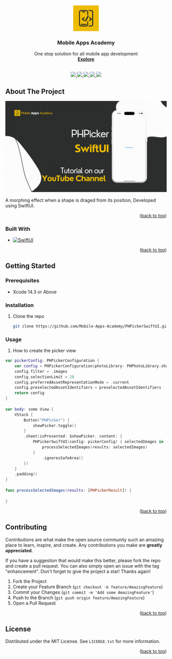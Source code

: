 
<a name="readme-top"></a>


<!-- PROJECT SHIELDS -->
<!--
*** I'm using markdown "reference style" links for readability.
*** Reference links are enclosed in brackets [ ] instead of parentheses ( ).
*** See the bottom of this document for the declaration of the reference variables
*** for contributors-url, forks-url, etc. This is an optional, concise syntax you may use.
*** https://www.markdownguide.org/basic-syntax/#reference-style-links
-->



<!-- PROJECT LOGO -->
<br />
<div align="center">
  <a href="https://www.youtube.com/@MobileAppsAcademy">
    <img src="images/logo.png" alt="Logo" width="80" height="80">
  </a>


  <h3 align="center">Mobile Apps Academy</h3>

  <p align="center">
    One stop solution for all mobile app development
    <br />
    <a href="https://www.youtube.com/@MobileAppsAcademy"><strong>Explore</strong></a>
    <br />
    <br />
  </p>
</div>

<p align="center">
  <a href="https://www.youtube.com/@MobileAppsAcademy">
    <img src="https://img.shields.io/badge/youtube-696969.svg?style=for-the-badge&logo=youtube&colorB=555">
  </a>

  <a href="https://github.com/Mobile-Apps-Academy/MobileAppsAcademyLicense/blob/main/LICENSE.txt">
    <img src="https://img.shields.io/github/license/othneildrew/Best-README-Template.svg?style=for-the-badge">
  </a>

  <a href="https://medium.com/@mobileappsacademy">
    <img src="https://img.shields.io/badge/medium-696969?style=for-the-badge&logo=medium&logoColor=white">
  </a>

  <a href="https://www.linkedin.com/company/mobile-apps-academy">
    <img src="https://img.shields.io/badge/linkedin-696969?style=for-the-badge&logo=linkedin&logoColor=white">
  </a>

  <a href="https://twitter.com/MobileAppsAcdmy">
    <img src="https://img.shields.io/badge/twitter-696969?style=for-the-badge&logo=twitter&logoColor=white">
  </a>
  
</p>

<!-- ABOUT THE PROJECT -->
## About The Project

[![Product Name Screen Shot][product-screenshot]](https://www.youtube.com/playlist?list=PLFo6MW4q69PxuLT9bc5furp4GvDnIM-iR)

A morphing effect when a shape is draged from its position, Developed using SwiftUI.

<p align="right">(<a href="#readme-top">back to top</a>)</p>


### Built With

* [![SwiftUI][SwiftUI]][SwiftUI-url]

<p align="right">(<a href="#readme-top">back to top</a>)</p>


<!-- GETTING STARTED -->
## Getting Started


### Prerequisites

* Xcode 14.3 or Above

### Installation

1. Clone the repo
   ```sh
   git clone https://github.com/Mobile-Apps-Academy/PHPickerSwiftUI.git
   ```
### Usage

1. How to create the picker view

```swift
var pickerConfig: PHPickerConfiguration {
    var config = PHPickerConfiguration(photoLibrary: PHPhotoLibrary.shared())
    config.filter = .images
    config.selectionLimit = 20
    config.preferredAssetRepresentationMode = .current
    config.preselectedAssetIdentifiers = preselectedAssetIdentifiers
    return config
}

var body: some View {
    VStack {
        Button("PHPicker") {
            showPicker.toggle()
        }
        .sheet(isPresented: $showPicker, content: {
            PHPickerSwiftUI(config: pickerConfig) { selectedImages in
                processSelectedImages(results: selectedImages)
            }
                .ignoresSafeArea()
        })
    }
    .padding()
}

func processSelectedImages(results: [PHPickerResult]) {
    
}

```

<p align="right">(<a href="#readme-top">back to top</a>)</p>


<!-- CONTRIBUTING -->
## Contributing

Contributions are what make the open source community such an amazing place to learn, inspire, and create. Any contributions you make are **greatly appreciated**.

If you have a suggestion that would make this better, please fork the repo and create a pull request. You can also simply open an issue with the tag "enhancement".
Don't forget to give the project a star! Thanks again!

1. Fork the Project
2. Create your Feature Branch (`git checkout -b feature/AmazingFeature`)
3. Commit your Changes (`git commit -m 'Add some AmazingFeature'`)
4. Push to the Branch (`git push origin feature/AmazingFeature`)
5. Open a Pull Request

<p align="right">(<a href="#readme-top">back to top</a>)</p>



<!-- LICENSE -->
## License

Distributed under the MIT License. See `LICENSE.txt` for more information.

<p align="right">(<a href="#readme-top">back to top</a>)</p>

<!-- MARKDOWN LINKS & IMAGES -->
<!-- https://www.markdownguide.org/basic-syntax/#reference-style-links -->
[license-shield]: https://img.shields.io/github/license/othneildrew/Best-README-Template.svg?style=for-the-badge
[license-url]: https://github.com/Mobile-Apps-Academy/MobileAppsAcademyLicense/blob/main/LICENSE.txt

[youtube-shield]: https://img.shields.io/badge/youtube-808080.svg?style=for-the-badge&logo=youtube&colorB=555
[youtube-url]: https://www.youtube.com/@MobileAppsAcademy



[SwiftUI]: https://img.shields.io/badge/swiftui-696969?style=for-the-badge&logo=swiftui&logoColor=white
[SwiftUI-url]: https://developer.apple.com/xcode/swiftui/

[Medium]: https://img.shields.io/badge/medium-696969?style=for-the-badge&logo=medium&logoColor=white
[Medium-url]: https://medium.com/@mobileappsacademy

[LinkedIn]: https://img.shields.io/badge/linkedin-696969?style=for-the-badge&logo=linkedin&logoColor=white
[LinkedIn-url]: https://www.linkedin.com/company/mobile-apps-academy

[Twitter]: https://img.shields.io/badge/twitter-696969?style=for-the-badge&logo=twitter&logoColor=white
[Twitter-url]: https://twitter.com/MobileAppsAcdmy

[product-screenshot]: images/screenshot.gif

